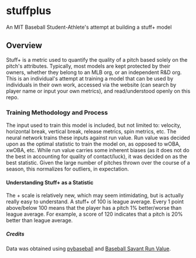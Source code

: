 # stuffplus
An MIT Baseball Student-Athlete's attempt at building a stuff+ model
## Overview
Stuff+ is a metric used to quantify the quality of a pitch based solely on the pitch's attributes. Typically, most models are kept protected by their owners, whether they belong to an MLB org, or an independent R&D org. This is an individual's attempt at training a model that can be used by individuals in their own work, accessed via the website (can search by player name or input your own metrics), and read/understood openly on this repo.
### Training Methodology and Process
The input used to train this model is included, but not limited to: velocity, horizontal break, vertical break, release metrics, spin metrics, etc. The neural network trains these inputs against run value. Run value was decided upon as the optimal statistic to train the model on, as opposed to wOBA, xwOBA, etc. While run value carries some inherent biases (as it does not do the best in accounting for quality of contact/luck), it was decided on as the best statistic. Given the large number of pitches thrown over the course of a season, this normalizes for outliers, in expectation.
#### Understanding Stuff+ as a Statistic
The + scale is relatively new, which may seem intimidating, but is actually really easy to understand. A stuff+ of 100 is league average. Every 1 point above/below 100 means that the player has a pitch 1% better/worse than league average. For example, a score of 120 indicates that a pitch is 20% better than league average.
##### Credits
Data was obtained using [pybaseball](https://github.com/jldbc/pybaseball) and [Baseball Savant Run Value](https://baseballsavant.mlb.com/leaderboard/pitch-arsenal-stats?type=pitcher&pitchType=&year=2023&team=&min=1).